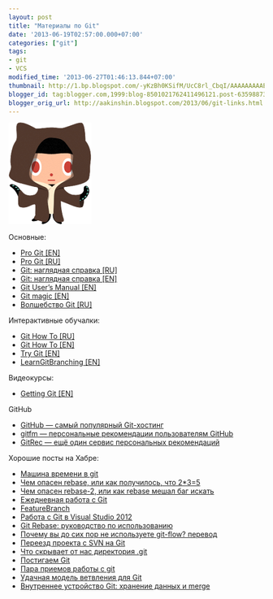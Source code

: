 ```yaml
---
layout: post
title: "Материалы по Git"
date: '2013-06-19T02:57:00.000+07:00'
categories: ["git"]
tags:
- git
- VCS
modified_time: '2013-06-27T01:46:13.844+07:00'
thumbnail: http://1.bp.blogspot.com/-yKzBh0KSifM/UcC8rl_CbqI/AAAAAAAAAEw/bJ0BJSQrH2g/s72-c/octocat.png
blogger_id: tag:blogger.com,1999:blog-8501021762411496121.post-6359887361683931414
blogger_orig_url: http://aakinshin.blogspot.com/2013/06/git-links.html
---
```


<p class="center">
  <img src="/img/posts/git/links/front.png" />
</p>

Основные:
<ul>
	<li>
		<a href="http://git-scm.com/book">Pro Git [EN]</a>
	</li>
	<li>
		<a href="http://git-scm.com/book/ru">Pro Git [RU]</a>
	</li>
	<li>
		<a href="http://marklodato.github.io/visual-git-guide/index-ru.html">Git: наглядная справка [RU]</a>
	</li>
	<li>
		<a href="http://marklodato.github.io/visual-git-guide/index-en.html">Git: наглядная справка [EN]</a>
	</li>
	<li>
		<a href="https://www.kernel.org/pub/software/scm/git/docs/user-manual.html">Git User’s Manual [EN]</a>
	</li>
	<li>
		<a href="http://www-cs-students.stanford.edu/~blynn/gitmagic/index.html">Git magic [EN]</a>
	</li>
	<li>
		<a href="http://www-cs-students.stanford.edu/~blynn/gitmagic/intl/ru/">Волшебство Git [RU]</a>
	</li>
</ul>
Интерактивные обучалки:
<ul>
	<li>
		<a href="http://githowto.com/ru">Git How To [RU]</a>
	</li>
	<li>
		<a href="http://githowto.com">Git How To [EN]</a>
	</li>
	<li>
		<a href="http://try.github.io/">Try Git [EN]</a>
	</li>
	<li>
		<a href="http://pcottle.github.io/learnGitBranching/">LearnGitBranching [EN]</a>
	</li>
</ul>
<!--more-->

Видеокурсы:
<ul>
	<li>
		<a href="http://vimeo.com/14629850">Getting Git [EN]</a>
	</li>
</ul>
GitHub
<ul>
	<li>
		<a href="https://github.com">GitHub — самый популярный Git-хостинг</a>
	</li>
	<li>
		<a href="http://gitfm.com/">gitfm — персональные рекомендации пользователям GitHub</a>
	</li>
	<li>
		<a href="http://gitrec.mortardata.com/">GitRec — ещё один сервис персональных рекомендаций</a>
	</li>
</ul>
Хорошие посты на Хабре:
<ul>
	<li>
		<a href="http://habrahabr.ru/post/157175/">Машина времени в git</a>
	</li>
	<li>
		<a href="http://habrahabr.ru/post/179123/">Чем опасен rebase, или как получилось, что 2*3=5</a>
	</li>
	<li>
		<a href="http://habrahabr.ru/post/179673/">Чем опасен rebase-2, или как rebase мешал баг искать</a>
	</li>
	<li>
		<a href="http://habrahabr.ru/hub/Git/posts/">Ежедневная работа с Git</a>
	</li>
	<li>
		<a href="http://habrahabr.ru/post/181924/">FeatureBranch</a>
	</li>
	<li>
		<a href="http://habrahabr.ru/company/microsoft/blog/175261/">Работа с Git в Visual Studio 2012</a>
	</li>
	<li>
		<a href="http://habrahabr.ru/post/161009/">Git Rebase: руководство по использованию</a>
	</li>
	<li>
		<a href="http://habrahabr.ru/post/147260/">Почему вы до сих пор не используете git-flow? перевод</a>
	</li>
	<li>
		<a href="http://habrahabr.ru/hub/Git/posts/">Переезд проекта с SVN на Git</a>
	</li>
	<li>
		<a href="http://habrahabr.ru/post/143079/">Что скрывает от нас директория .git</a>
	</li>
	<li>
		<a href="http://habrahabr.ru/post/141160/">Постигаем Git</a>
	</li>
	<li>
		<a href="http://habrahabr.ru/post/123111/">Пара приемов работы с git</a>
	</li>
	<li>
		<a href="http://habrahabr.ru/post/106912/">Удачная модель ветвления для Git</a>
	</li>
	<li>
		<a href="http://habrahabr.ru/company/badoo/blog/163853/">Внутреннее устройство Git: хранение данных и merge</a>
	</li>
</ul>
<!--<blockquote>Test test test</blockquote>
-->
